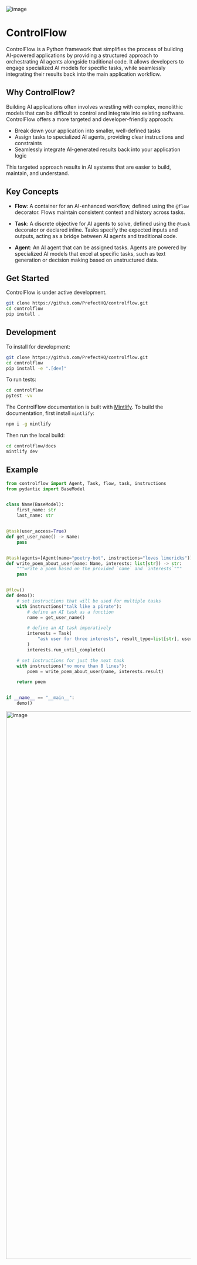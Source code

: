 ![image](https://github.com/jlowin/controlflow/assets/153965/c2a8a2f0-8777-49a6-a79b-a0e101bd4a04)

# ControlFlow

ControlFlow is a Python framework that simplifies the process of building AI-powered applications by providing a structured approach to orchestrating AI agents alongside traditional code. It allows developers to engage specialized AI models for specific tasks, while seamlessly integrating their results back into the main application workflow.

## Why ControlFlow?

Building AI applications often involves wrestling with complex, monolithic models that can be difficult to control and integrate into existing software. ControlFlow offers a more targeted and developer-friendly approach:

- Break down your application into smaller, well-defined tasks
- Assign tasks to specialized AI agents, providing clear instructions and constraints
- Seamlessly integrate AI-generated results back into your application logic

This targeted approach results in AI systems that are easier to build, maintain, and understand.

## Key Concepts

- **Flow**: A container for an AI-enhanced workflow, defined using the `@flow` decorator. Flows maintain consistent context and history across tasks.

- **Task**: A discrete objective for AI agents to solve, defined using the `@task` decorator or declared inline. Tasks specify the expected inputs and outputs, acting as a bridge between AI agents and traditional code.

- **Agent**: An AI agent that can be assigned tasks. Agents are powered by specialized AI models that excel at specific tasks, such as text generation or decision making based on unstructured data.


## Get Started

ControlFlow is under active development.

```bash
git clone https://github.com/PrefectHQ/controlflow.git
cd controlflow
pip install .
```

## Development

To install for development:

```bash
git clone https://github.com/PrefectHQ/controlflow.git
cd controlflow
pip install -e ".[dev]"
```

To run tests:

```bash
cd controlflow
pytest -vv
```

The ControlFlow documentation is built with [Mintlify](https://mintlify.com/). To build the documentation, first install `mintlify`:
```bash
npm i -g mintlify
```
Then run the local build:
```bash
cd controlflow/docs
mintlify dev
```
## Example

```python
from controlflow import Agent, Task, flow, task, instructions
from pydantic import BaseModel


class Name(BaseModel):
    first_name: str
    last_name: str


@task(user_access=True)
def get_user_name() -> Name:
    pass


@task(agents=[Agent(name="poetry-bot", instructions="loves limericks")])
def write_poem_about_user(name: Name, interests: list[str]) -> str:
    """write a poem based on the provided `name` and `interests`"""
    pass


@flow()
def demo():
    # set instructions that will be used for multiple tasks
    with instructions("talk like a pirate"):
        # define an AI task as a function
        name = get_user_name()

        # define an AI task imperatively
        interests = Task(
            "ask user for three interests", result_type=list[str], user_access=True
        )
        interests.run_until_complete()

    # set instructions for just the next task
    with instructions("no more than 8 lines"):
        poem = write_poem_about_user(name, interests.result)

    return poem


if __name__ == "__main__":
    demo()
```




<img width="1491" alt="image" src="https://github.com/jlowin/controlflow/assets/153965/43b7278b-7bcf-4d65-b219-c3a20f62a179">
